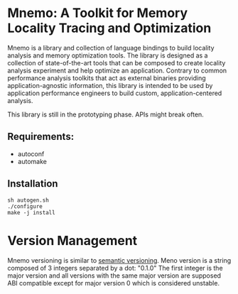 Mnemo: A Toolkit for Memory Locality Tracing and Optimization
=============================================================

Mnemo is a library and collection of language bindings to build locality
analysis and memory optimization tools.
The library is designed as a collection of state-of-the-art tools that
can be composed to create locality analysis experiment and help optimize an
application. Contrary to common performance analysis toolkits that act as
external binaries providing application-agnostic information, this library is
intended to be used by application performance engineers to build custom,
application-centered analysis.

This library is still in the prototyping phase. APIs might break often.

## Requirements:

* autoconf
* automake

## Installation

```
sh autogen.sh
./configure
make -j install
```

# Version Management
Mnemo versioning is similar to [semantic versioning](https://semver.org/).
Meno version is a string composed of 3 integers separated by a dot: "0.1.0"
The first integer is the major version and all versions with the same
major version are supposed ABI compatible except for major version 0 which is
considered unstable.

